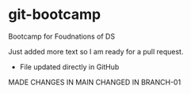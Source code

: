 # git-bootcamp
Bootcamp for Foudnations of DS

Just added more text so I am ready for a pull request.

* File updated directly in GitHub

MADE CHANGES IN MAIN
CHANGED IN BRANCH-01
